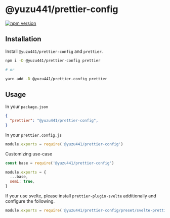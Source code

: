 # @yuzu441/prettier-config

[![npm version](https://badge.fury.io/js/@yuzu441%2Fprettier-config.svg)](https://badge.fury.io/js/@yuzu441%2Fprettier-config)

## Installation

Install `@yuzu441/prettier-config` and `prettier`.

```sh
npm i -D @yuzu441/prettier-config prettier 

# or

yarn add -D @yuzu441/prettier-config prettier
```

## Usage

In your `package.json`

```json
{
  "prettier": "@yuzu441/prettier-config",
}
```

In your `prettier.config.js`

```javascript
module.exports = require('@yuzu441/prettier-config')
```

Customizing use-case

```javascript
const base = require('@yuzu441/prettier-config')

module.exports = {
  ...base,
  semi: true,
}
```

If your use svelte, please install `prettier-plugin-svelte` additionally and configure the following.

```javascript
module.exports = require('@yuzu441/prettier-config/preset/svelte-prettier')
```
